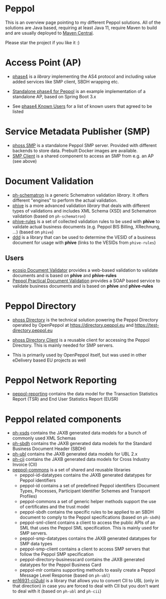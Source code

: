 # Peppol

This is an overview page  pointing to my different Peppol solutions.
All of the solutions are Java based, requiring at least Java 11, require Maven to build and are usually deployed to [Maven Central](https://central.sonatype.com/).

Please star the project if you like it :)

# Access Point (AP)

* [phase4](https://github.com/phax/phase4) is a *library* implementing the AS4 protocol and including value added services like SMP client, SBDH wrapping etc.
* [Standalone phase4 for Peppol](https://github.com/phax/phase4-peppol-standalone) is an example implementation of a standalone AP, based on Spring Boot 3.x

* See [phase4 Known Users](https://github.com/phax/phase4/wiki/Known-Users) for a list of known users that agreed to be listed

# Service Metadata Publisher (SMP)

* [phoss SMP](https://github.com/phax/phoss-smp/) is a standalone Peppol SMP server. Provided with different backends to store data. Prebuilt Docker images are available.
* [SMP Client](https://github.com/phax/peppol-commons?tab=readme-ov-file#peppol-smp-client) is a shared component to access an SMP from e.g. an AP (see above)

# Document Validation

* [ph-schematron](https://github.com/phax/ph-schematron/) is a generic Schematron validation *library*. It offers different "engines" to perform the actual validation.
* [phive](https://github.com/phax/phive) is a more advanced validation *library* that deals with different types of validations and includes XML Schema (XSD) and Schematron validation (based on `ph-schematron`)
* [phive-rules](https://github.com/phax/phive-rules) is a set of collected validation rules to be used with **phive** to validate actual business documents (e.g. Peppol BIS Billing, XRechnung, ...) (based on `phive`)
* [ddd](https://github.com/phax/ddd) is a library that can be used to determine the VESID of a business document for usage with **phive** (links to the VESIDs from `phive-rules`)

## Users

* [ecosio Document Validator](https://ecosio.com/en/peppol-and-xml-document-validator/) provides a web-based validation to validate documents and is based on **phive** and **phive-rules**
* [Peppol Practical Document Validation](https://peppol.helger.com/public/locale-en_US/menuitem-validation-ws2) provides a SOAP based service to validate business documents and is based on **phive** and **phive-rules**

# Peppol Directory

* [phoss Directory](https://github.com/phax/phoss-directory) is the technical solution powering the Peppol Directory operated by OpenPeppol at https://directory.peppol.eu and https://test-directory.peppol.eu
* [phoss Directory Client](https://github.com/phax/phoss-directory?tab=readme-ov-file#pd-client) is a reusable client for accessing the Peppol Directory. This is mainly needed for SMP servers.

* This is primarily used by OpenPeppol itself, but was used in other eDelivery based EU projects as well

# Peppol Network Reporting

* [peppol-reporting](https://github.com/phax/peppol-reporting) contains the data model for the Transaction Statistics Report (TSR) and End User Statistics Report (EUSR)

# Peppol related components

* [ph-xsds](https://github.com/phax/ph-xsds/) contains the JAXB generated data models for a bunch of commonly used XML Schemas
* [ph-sbdh](https://github.com/phax/ph-sbdh)  contains the JAXB generated data models for the Standard Business Document Header (SBDH)
* [ph-ubl](https://github.com/phax/ph-ubl) contains the JAXB generated data models for UBL 2.x
* [ph-cii](https://github.com/phax/ph-cii) contains the JAXB generated data models for Cross Industry Invoice (CII)
* [peppol-commons](https://github.com/phax/peppol-commons) is a set of shared and reusable libraries
    * peppol-id-datatypes contains the JAXB generated datatypes for Peppol identifiers
    * peppol-id contains a set of predefined Peppol identifiers (Document Types, Processes, Participant Identifier Schemes and Transport Profiles)
    * peppol-commons a set of generic helper methods support the use of certificates and the trust model
    * peppol-sbdh contains the specific rules to be applied to an SBDH document to comply to the Peppol specifications (based on `ph-sbdh`)
    * peppol-sml-client contains a client to access the public APIs of an SML that uses the Peppol SML specification. This is mainly used for SMP servers.
    * peppol-smp-datatypes contains the JAXB generated datatypes for SMP data types
    * peppol-smp-client contains a client to access SMP servers that follow the Peppol SMP specification
    * peppol-directory-businesscard contains the JAXB generated datatypes for the Peppol Business Card
    * peppol-mlr contains supporting methods to easily create a Peppol Message Level Response (based on `ph-ubl`)
* [en16931-cii2ubl](https://github.com/phax/en16931-cii2ubl) is a library that allows you to convert CII to UBL (only in that direction) in case you are forced to deal with CII but you don't want to deal with it (based on `ph-ubl` and `ph-cii`)

